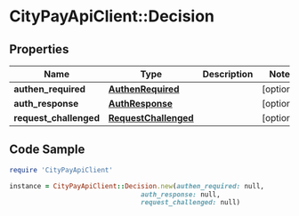 # CityPayApiClient::Decision

## Properties

Name | Type | Description | Notes
------------ | ------------- | ------------- | -------------
**authen_required** | [**AuthenRequired**](AuthenRequired.md) |  | [optional] 
**auth_response** | [**AuthResponse**](AuthResponse.md) |  | [optional] 
**request_challenged** | [**RequestChallenged**](RequestChallenged.md) |  | [optional] 

## Code Sample

```ruby
require 'CityPayApiClient'

instance = CityPayApiClient::Decision.new(authen_required: null,
                                 auth_response: null,
                                 request_challenged: null)
```


